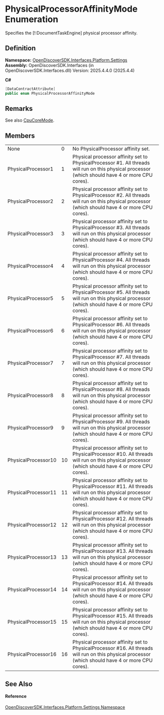 # PhysicalProcessorAffinityMode Enumeration


Specifies the [!:DocumentTaskEngine] physical processor affinity.



## Definition
**Namespace:** <a href="a4de3d25-b44d-10c7-9f7b-6e96e612f300">OpenDiscoverSDK.Interfaces.Platform.Settings</a>  
**Assembly:** OpenDiscoverSDK.Interfaces (in OpenDiscoverSDK.Interfaces.dll) Version: 2025.4.4.0 (2025.4.4)

**C#**
``` C#
[DataContractAttribute]
public enum PhysicalProcessorAffinityMode
```



## Remarks
See also <a href="a8fb3c23-06e8-41d2-1e43-1418003b7990">CpuCoreMode</a>.

## Members
<table>
<tr>
<td>None</td>
<td>0</td>
<td>No PhysicalProcessor affinity set.</td></tr>
<tr>
<td>PhysicalProcessor1</td>
<td>1</td>
<td>Physical processor affinity set to PhysicalProcessor #1. All threads will run on this physical processor (which should have 4 or more CPU cores).</td></tr>
<tr>
<td>PhysicalProcessor2</td>
<td>2</td>
<td>Physical processor affinity set to PhysicalProcessor #2. All threads will run on this physical processor (which should have 4 or more CPU cores).</td></tr>
<tr>
<td>PhysicalProcessor3</td>
<td>3</td>
<td>Physical processor affinity set to PhysicalProcessor #3. All threads will run on this physical processor (which should have 4 or more CPU cores).</td></tr>
<tr>
<td>PhysicalProcessor4</td>
<td>4</td>
<td>Physical processor affinity set to PhysicalProcessor #4. All threads will run on this physical processor (which should have 4 or more CPU cores).</td></tr>
<tr>
<td>PhysicalProcessor5</td>
<td>5</td>
<td>Physical processor affinity set to PhysicalProcessor #5. All threads will run on this physical processor (which should have 4 or more CPU cores).</td></tr>
<tr>
<td>PhysicalProcessor6</td>
<td>6</td>
<td>Physical processor affinity set to PhysicalProcessor #6. All threads will run on this physical processor (which should have 4 or more CPU cores).</td></tr>
<tr>
<td>PhysicalProcessor7</td>
<td>7</td>
<td>Physical processor affinity set to PhysicalProcessor #7. All threads will run on this physical processor (which should have 4 or more CPU cores).</td></tr>
<tr>
<td>PhysicalProcessor8</td>
<td>8</td>
<td>Physical processor affinity set to PhysicalProcessor #8. All threads will run on this physical processor (which should have 4 or more CPU cores).</td></tr>
<tr>
<td>PhysicalProcessor9</td>
<td>9</td>
<td>Physical processor affinity set to PhysicalProcessor #9. All threads will run on this physical processor (which should have 4 or more CPU cores).</td></tr>
<tr>
<td>PhysicalProcessor10</td>
<td>10</td>
<td>Physical processor affinity set to PhysicalProcessor #10. All threads will run on this physical processor (which should have 4 or more CPU cores).</td></tr>
<tr>
<td>PhysicalProcessor11</td>
<td>11</td>
<td>Physical processor affinity set to PhysicalProcessor #11. All threads will run on this physical processor (which should have 4 or more CPU cores).</td></tr>
<tr>
<td>PhysicalProcessor12</td>
<td>12</td>
<td>Physical processor affinity set to PhysicalProcessor #12. All threads will run on this physical processor (which should have 4 or more CPU cores).</td></tr>
<tr>
<td>PhysicalProcessor13</td>
<td>13</td>
<td>Physical processor affinity set to PhysicalProcessor #13. All threads will run on this physical processor (which should have 4 or more CPU cores).</td></tr>
<tr>
<td>PhysicalProcessor14</td>
<td>14</td>
<td>Physical processor affinity set to PhysicalProcessor #14. All threads will run on this physical processor (which should have 4 or more CPU cores).</td></tr>
<tr>
<td>PhysicalProcessor15</td>
<td>15</td>
<td>Physical processor affinity set to PhysicalProcessor #15. All threads will run on this physical processor (which should have 4 or more CPU cores).</td></tr>
<tr>
<td>PhysicalProcessor16</td>
<td>16</td>
<td>Physical processor affinity set to PhysicalProcessor #16. All threads will run on this physical processor (which should have 4 or more CPU cores).</td></tr>
</table>

## See Also


#### Reference
<a href="a4de3d25-b44d-10c7-9f7b-6e96e612f300">OpenDiscoverSDK.Interfaces.Platform.Settings Namespace</a>  
